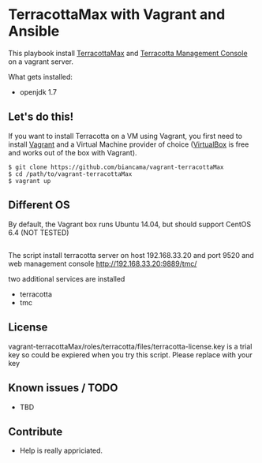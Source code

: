 # TerracottaMax with Vagrant and Ansible

This playbook install [TerracottaMax](http://terracotta.org/products/bigmemorymax) and [Terracotta Management Console](http://terracotta.org/documentation/4.1/tms) on a vagrant server. 

What gets installed:

*  openjdk 1.7

## Let's do this!

If you want to install Terracotta on a VM using Vagrant, you first need to install [Vagrant](http://www.vagrantup.com/) and a Virtual Machine provider of choice ([VirtualBox](https://www.virtualbox.org/) is free and works out of the box with Vagrant).



```
$ git clone https://github.com/biancama/vagrant-terracottaMax
$ cd /path/to/vagrant-terracottaMax
$ vagrant up
```

## Different OS

By default, the Vagrant box runs Ubuntu 14.04, but should support CentOS 6.4 (NOT TESTED)

## 
The script install terracotta server on host 192.168.33.20 and port 9520
and web management console http://192.168.33.20:9889/tmc/

two additional services are installed 
* terracotta
* tmc

## License
vagrant-terracottaMax/roles/terracotta/files/terracotta-license.key 
is a trial key so could be expiered when you try this script. Please replace with your key 

## Known issues / TODO

* TBD 

## Contribute

* Help is really appriciated. 